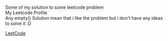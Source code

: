 Some of my solution to some leetcode problem </br>
My Leetcode Profile </br>
Any empty() Solution mean that i like the problem but i don't have any ideas to solve it :D </br>


<a href = "<https://leetcode.com/C_Moon/">LeetCode</a>
